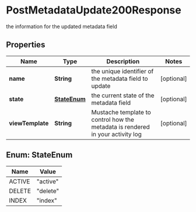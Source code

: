 

# PostMetadataUpdate200Response

the information for the updated metadata field

## Properties

| Name | Type | Description | Notes |
|------------ | ------------- | ------------- | -------------|
|**name** | **String** | the unique identifier of the metadata field to update |  [optional] |
|**state** | [**StateEnum**](#StateEnum) | the current state of the metadata field |  [optional] |
|**viewTemplate** | **String** | Mustache template to control how the metadata is rendered in your activity log |  [optional] |



## Enum: StateEnum

| Name | Value |
|---- | -----|
| ACTIVE | &quot;active&quot; |
| DELETE | &quot;delete&quot; |
| INDEX | &quot;index&quot; |



